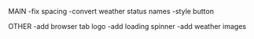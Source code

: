 MAIN
    -fix spacing
    -convert weather status names
    -style button



OTHER
    -add browser tab logo
    -add loading spinner
    -add weather images